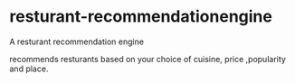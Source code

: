 # resturant-recommendationengine
A resturant recommendation engine

recommends resturants based on your choice of cuisine, price ,popularity and place.

